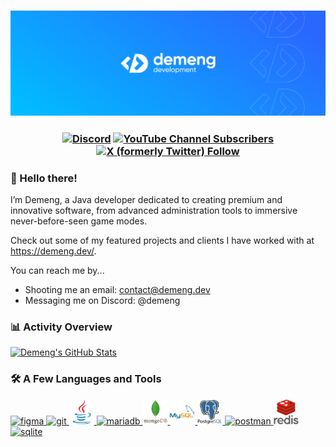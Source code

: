<h3 align="center"><a href="https://demeng.dev/"><img src="./assets/banner.png" alt="Demeng's GitHub Banner"></a></h3>

<h3 align="center">
  <a href="https://demeng.dev/discord"><img src="https://img.shields.io/discord/635225534699143189?style=for-the-badge&logo=discord&logoColor=FFFFFF&label=JOIN%20MY%20DISCORD&color=5865F2" alt="Discord"></a>
  <a href="https://youtube.com/c/Demeng"><img src="https://img.shields.io/youtube/channel/subscribers/UCBn7925jaIPy4DufTeE7MzQ?style=for-the-badge&logo=youtube&label=SUBSCRIBE%20TO%20%40DEMENG" alt="YouTube Channel Subscribers"></a>
  <a href="https://x.com/DemengDev"><img src="https://img.shields.io/twitter/follow/DemengDev?style=for-the-badge&logo=x&label=FOLLOW%20%40DEMENGDEV%20ON%20X" alt="X (formerly Twitter) Follow"></a>
</h3>


### 👋 Hello there!

I’m Demeng, a Java developer dedicated to creating premium and innovative software, from advanced administration tools to immersive never-before-seen game modes.

Check out some of my featured projects and clients I have worked with at https://demeng.dev/.

You can reach me by...
- Shooting me an email: [contact@demeng.dev](mailto:contact@demeng.dev)
- Messaging me on Discord: @demeng

### 📊 Activity Overview
[![Demeng's GitHub Stats](https://github-readme-stats.vercel.app/api?username=demengc&hide_rank=true&theme=tokyonight&include_all_commits=true)](https://github.com/demengc)

### 🛠️ A Few Languages and Tools

<p align="left"> <a href="https://www.figma.com/" target="_blank" rel="noreferrer"> <img src="https://www.vectorlogo.zone/logos/figma/figma-icon.svg" alt="figma" width="40" height="40"/> </a> <a href="https://git-scm.com/" target="_blank" rel="noreferrer"> <img src="https://www.vectorlogo.zone/logos/git-scm/git-scm-icon.svg" alt="git" width="40" height="40"/> </a> <a href="https://www.java.com" target="_blank" rel="noreferrer"> <img src="https://raw.githubusercontent.com/devicons/devicon/master/icons/java/java-original.svg" alt="java" width="40" height="40"/> </a> <a href="https://mariadb.org/" target="_blank" rel="noreferrer"> <img src="https://www.vectorlogo.zone/logos/mariadb/mariadb-icon.svg" alt="mariadb" width="40" height="40"/> </a> <a href="https://www.mongodb.com/" target="_blank" rel="noreferrer"> <img src="https://raw.githubusercontent.com/devicons/devicon/master/icons/mongodb/mongodb-original-wordmark.svg" alt="mongodb" width="40" height="40"/> </a> <a href="https://www.mysql.com/" target="_blank" rel="noreferrer"> <img src="https://raw.githubusercontent.com/devicons/devicon/master/icons/mysql/mysql-original-wordmark.svg" alt="mysql" width="40" height="40"/> </a> <a href="https://www.postgresql.org" target="_blank" rel="noreferrer"> <img src="https://raw.githubusercontent.com/devicons/devicon/master/icons/postgresql/postgresql-original-wordmark.svg" alt="postgresql" width="40" height="40"/> </a> <a href="https://postman.com" target="_blank" rel="noreferrer"> <img src="https://www.vectorlogo.zone/logos/getpostman/getpostman-icon.svg" alt="postman" width="40" height="40"/> </a> <a href="https://redis.io" target="_blank" rel="noreferrer"> <img src="https://raw.githubusercontent.com/devicons/devicon/master/icons/redis/redis-original-wordmark.svg" alt="redis" width="40" height="40"/> </a> <a href="https://www.sqlite.org/" target="_blank" rel="noreferrer"> <img src="https://www.vectorlogo.zone/logos/sqlite/sqlite-icon.svg" alt="sqlite" width="40" height="40"/> </a> </p>
